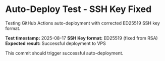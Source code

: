 # Auto-Deploy Test - SSH Key Fixed

Testing GitHub Actions auto-deployment with corrected ED25519 SSH key format.

**Test timestamp:** 2025-08-17
**SSH Key format:** ED25519 (fixed from RSA)
**Expected result:** Successful deployment to VPS

This commit should trigger successful auto-deployment.
